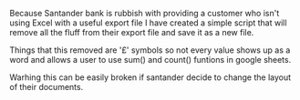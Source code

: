 Because Santander bank is rubbish with providing a customer who isn't using Excel with a useful export file I have created a simple script that will remove all the fluff from their export file and save it as a new file. 

Things that this removed are '£' symbols so not every value shows up as a word and allows a user to use sum() and count() funtions in google sheets. 

Warhing this can be easily broken if santander decide to change the layout of their documents. 
